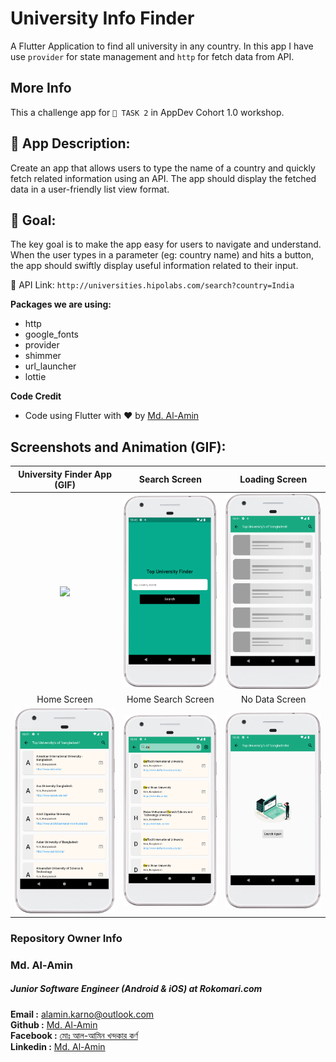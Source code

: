 # University Info Finder

A Flutter Application to find all university in any country. In this app I have use `provider` for state management and `http` for fetch data from API.

## More Info

This a challenge app for `📝 TASK 2` in AppDev Cohort 1.0 workshop.

## 📱 App Description:
Create an app that allows users to type the name of a country and quickly fetch related information using an API. The app should display the fetched data in a user-friendly list view format.

## 🎯 Goal:
The key goal is to make the app easy for users to navigate and understand. When the user types in a parameter (eg: country name) and hits a button, the app should swiftly display useful information related to their input.


🔗 API Link: `http://universities.hipolabs.com/search?country=India`

**Packages we are using:**

- http
- google_fonts
- provider
- shimmer
- url_launcher
- lottie

**Code Credit**

- Code using Flutter with ❤️ by [Md. Al-Amin](https://github.com/alamin-karno)


## Screenshots and Animation (GIF):
|                 University Finder App (GIF)                  |                          Search Screen                           |                       Loading Screen                        |
|:------------------------------------------------------------:|:----------------------------------------------------------------:|:-----------------------------------------------------------:|
| <img src="screenshots/universiy_finder_app.gif" width="250"> | <img src="screenshots/search_by_country_screen.png" width="250"> | <img src="screenshots/home_loading_screen.png" width="250"> |
|                         Home Screen                          |                        Home Search Screen                        |                       No Data Screen                        |
|     <img src="screenshots/home_screen.png" width="250">      |    <img src="screenshots/home_search_screen.png" width="250">    | <img src="screenshots/home_no_data_screen.png" width="250"> |

### Repository Owner Info

### Md. Al-Amin
##### Junior Software Engineer (Android & iOS) at Rokomari.com

__Email :__ [ alamin.karno@outlook.com ](mailto:alamin.karno@outlook.com) \
__Github :__ [Md. Al-Amin](https://github.com/alamin-karno) \
__Facebook :__ [মোঃ আল-আমিন খন্দকার কর্ণ](https://facebook.com/alamin.kanro) \
__Linkedin :__ [Md. Al-Amin](https://www.linkedin.com/in/alaminkarno/)